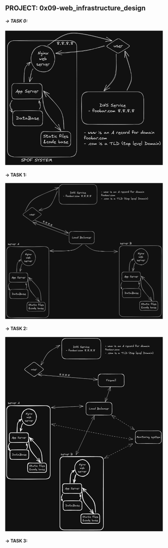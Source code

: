 ## PROJECT: 0x09-web_infrastructure_design
##### -> TASK 0:
![task-0](https://raw.githubusercontent.com/YassineRKB/alx-system_engineering-devops/main/0x09-web_infrastructure_design/assets/task0.png)
#### -> TASK 1:
![task 1](https://raw.githubusercontent.com/YassineRKB/alx-system_engineering-devops/main/0x09-web_infrastructure_design/assets/task1.png)
#### -> TASK 2:
![task2](https://raw.githubusercontent.com/YassineRKB/alx-system_engineering-devops/main/0x09-web_infrastructure_design/assets/task2.png)

#### -> TASK 3:

